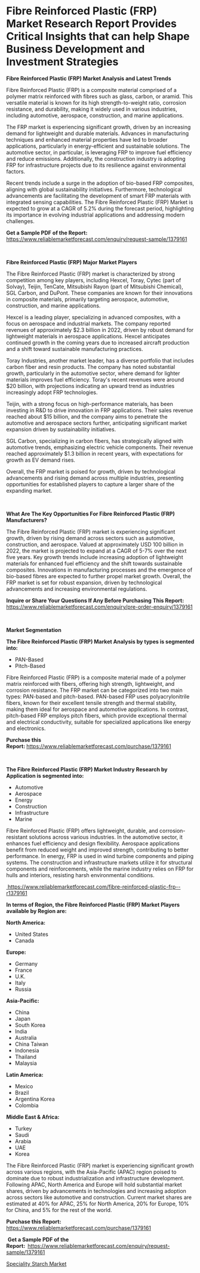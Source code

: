 <p><h1>Fibre Reinforced Plastic (FRP) Market Research Report Provides Critical Insights that can help Shape Business Development and Investment Strategies</h1></p><p><strong>Fibre Reinforced Plastic (FRP) Market Analysis and Latest Trends</strong></p>
<p><p>Fibre Reinforced Plastic (FRP) is a composite material comprised of a polymer matrix reinforced with fibres such as glass, carbon, or aramid. This versatile material is known for its high strength-to-weight ratio, corrosion resistance, and durability, making it widely used in various industries, including automotive, aerospace, construction, and marine applications.</p><p>The FRP market is experiencing significant growth, driven by an increasing demand for lightweight and durable materials. Advances in manufacturing techniques and enhanced material properties have led to broader applications, particularly in energy-efficient and sustainable solutions. The automotive sector, in particular, is leveraging FRP to improve fuel efficiency and reduce emissions. Additionally, the construction industry is adopting FRP for infrastructure projects due to its resilience against environmental factors.</p><p>Recent trends include a surge in the adoption of bio-based FRP composites, aligning with global sustainability initiatives. Furthermore, technological advancements are facilitating the development of smart FRP materials with integrated sensing capabilities. The Fibre Reinforced Plastic (FRP) Market is expected to grow at a CAGR of 5.2% during the forecast period, highlighting its importance in evolving industrial applications and addressing modern challenges.</p></p>
<p><strong>Get a Sample PDF of the Report:&nbsp;</strong> <a href="https://www.reliablemarketforecast.com/enquiry/request-sample/1379161?utm_campaign=2193&utm_medium=2&utm_source=Github&utm_content=ia&utm_term=01022025&utm_id=fibre-reinforced-plastic-frp">https://www.reliablemarketforecast.com/enquiry/request-sample/1379161</a></p>
<p>&nbsp;</p>
<p><strong>Fibre Reinforced Plastic (FRP) Major Market Players</strong></p>
<p><p>The Fibre Reinforced Plastic (FRP) market is characterized by strong competition among key players, including Hexcel, Toray, Cytec (part of Solvay), Teijin, TenCate, Mitsubishi Rayon (part of Mitsubishi Chemical), SGL Carbon, and DuPont. These companies are known for their innovations in composite materials, primarily targeting aerospace, automotive, construction, and marine applications.</p><p>Hexcel is a leading player, specializing in advanced composites, with a focus on aerospace and industrial markets. The company reported revenues of approximately $2.3 billion in 2022, driven by robust demand for lightweight materials in aerospace applications. Hexcel anticipates continued growth in the coming years due to increased aircraft production and a shift toward sustainable manufacturing practices.</p><p>Toray Industries, another market leader, has a diverse portfolio that includes carbon fiber and resin products. The company has noted substantial growth, particularly in the automotive sector, where demand for lighter materials improves fuel efficiency. Toray's recent revenues were around $20 billion, with projections indicating an upward trend as industries increasingly adopt FRP technologies.</p><p>Teijin, with a strong focus on high-performance materials, has been investing in R&D to drive innovation in FRP applications. Their sales revenue reached about $15 billion, and the company aims to penetrate the automotive and aerospace sectors further, anticipating significant market expansion driven by sustainability initiatives.</p><p>SGL Carbon, specializing in carbon fibers, has strategically aligned with automotive trends, emphasizing electric vehicle components. Their revenue reached approximately $1.3 billion in recent years, with expectations for growth as EV demand rises.</p><p>Overall, the FRP market is poised for growth, driven by technological advancements and rising demand across multiple industries, presenting opportunities for established players to capture a larger share of the expanding market.</p></p>
<p>&nbsp;</p>
<p><strong>What Are The Key Opportunities For Fibre Reinforced Plastic (FRP) Manufacturers?</strong></p>
<p><p>The Fibre Reinforced Plastic (FRP) market is experiencing significant growth, driven by rising demand across sectors such as automotive, construction, and aerospace. Valued at approximately USD 100 billion in 2022, the market is projected to expand at a CAGR of 5-7% over the next five years. Key growth trends include increasing adoption of lightweight materials for enhanced fuel efficiency and the shift towards sustainable composites. Innovations in manufacturing processes and the emergence of bio-based fibres are expected to further propel market growth. Overall, the FRP market is set for robust expansion, driven by technological advancements and increasing environmental regulations.</p></p>
<p><strong>Inquire or Share Your Questions If Any Before Purchasing This Report:</strong> <a href="https://www.reliablemarketforecast.com/enquiry/pre-order-enquiry/1379161?utm_campaign=2193&utm_medium=2&utm_source=Github&utm_content=ia&utm_term=01022025&utm_id=fibre-reinforced-plastic-frp">https://www.reliablemarketforecast.com/enquiry/pre-order-enquiry/1379161</a></p>
<p>&nbsp;</p>
<p><strong>Market Segmentation</strong></p>
<p><strong>The Fibre Reinforced Plastic (FRP) Market Analysis by types is segmented into:</strong></p>
<p><ul><li>PAN-Based</li><li>Pitch-Based</li></ul></p>
<p><p>Fibre Reinforced Plastic (FRP) is a composite material made of a polymer matrix reinforced with fibers, offering high strength, lightweight, and corrosion resistance. The FRP market can be categorized into two main types: PAN-based and pitch-based. PAN-based FRP uses polyacrylonitrile fibers, known for their excellent tensile strength and thermal stability, making them ideal for aerospace and automotive applications. In contrast, pitch-based FRP employs pitch fibers, which provide exceptional thermal and electrical conductivity, suitable for specialized applications like energy and electronics.</p></p>
<p><strong>Purchase this Report:&nbsp;</strong><a href="https://www.reliablemarketforecast.com/purchase/1379161?utm_campaign=2193&utm_medium=2&utm_source=Github&utm_content=ia&utm_term=01022025&utm_id=fibre-reinforced-plastic-frp">https://www.reliablemarketforecast.com/purchase/1379161</a></p>
<p>&nbsp;</p>
<p><strong>The Fibre Reinforced Plastic (FRP) Market Industry Research by Application is segmented into:</strong></p>
<p><ul><li>Automotive</li><li>Aerospace</li><li>Energy</li><li>Construction</li><li>Infrastructure</li><li>Marine</li></ul></p>
<p><p>Fibre Reinforced Plastic (FRP) offers lightweight, durable, and corrosion-resistant solutions across various industries. In the automotive sector, it enhances fuel efficiency and design flexibility. Aerospace applications benefit from reduced weight and improved strength, contributing to better performance. In energy, FRP is used in wind turbine components and piping systems. The construction and infrastructure markets utilize it for structural components and reinforcements, while the marine industry relies on FRP for hulls and interiors, resisting harsh environmental conditions.</p></p>
<p><a href="https://www.reliablemarketforecast.com/fibre-reinforced-plastic-frp--r1379161?utm_campaign=2193&utm_medium=2&utm_source=Github&utm_content=ia&utm_term=01022025&utm_id=fibre-reinforced-plastic-frp">&nbsp;https://www.reliablemarketforecast.com/fibre-reinforced-plastic-frp--r1379161</a></p>
<p><strong>In terms of Region, the Fibre Reinforced Plastic (FRP) Market Players available by Region are:</strong></p>
<p>
    <p> <strong> North America: </strong>
        <ul>
            <li>United States</li>
            <li>Canada</li>
        </ul>
        </p> 
    <p> <strong> Europe: </strong>
        <ul>
            <li>Germany</li>
            <li>France</li>
            <li>U.K.</li>
            <li>Italy</li>
            <li>Russia</li>
        </ul>
        </p> 
    <p> <strong> Asia-Pacific: </strong>
        <ul>
            <li>China</li>
            <li>Japan</li>
            <li>South Korea</li>
            <li>India</li>
            <li>Australia</li>
            <li>China Taiwan</li>
            <li>Indonesia</li>
            <li>Thailand</li>
            <li>Malaysia</li>
        </ul>
        </p> 
    <p> <strong> Latin America: </strong>
        <ul>
            <li>Mexico</li>
            <li>Brazil</li>
            <li>Argentina Korea</li>
            <li>Colombia</li>
        </ul>
        </p> 
    <p> <strong> Middle East & Africa: </strong>
        <ul>
            <li>Turkey</li>
            <li>Saudi</li>
            <li>Arabia</li>
            <li>UAE</li>
            <li>Korea</li>
        </ul>
    </p>
    </p>
<p><p>The Fibre Reinforced Plastic (FRP) market is experiencing significant growth across various regions, with the Asia-Pacific (APAC) region poised to dominate due to robust industrialization and infrastructure development. Following APAC, North America and Europe will hold substantial market shares, driven by advancements in technologies and increasing adoption across sectors like automotive and construction. Current market shares are estimated at 40% for APAC, 25% for North America, 20% for Europe, 10% for China, and 5% for the rest of the world.</p></p>
<p><strong>Purchase this Report: </strong><a href="https://www.reliablemarketforecast.com/purchase/1379161?utm_campaign=2193&utm_medium=2&utm_source=Github&utm_content=ia&utm_term=01022025&utm_id=fibre-reinforced-plastic-frp">https://www.reliablemarketforecast.com/purchase/1379161</a></p>
<p>&nbsp;<strong>Get a Sample PDF of the Report:&nbsp;&nbsp;</strong><a href="https://www.reliablemarketforecast.com/enquiry/request-sample/1379161?utm_campaign=2193&utm_medium=2&utm_source=Github&utm_content=ia&utm_term=01022025&utm_id=fibre-reinforced-plastic-frp">https://www.reliablemarketforecast.com/enquiry/request-sample/1379161</a></p>
<p><strong></strong></p>
<p><p><a href="https://github.com/millionkaryn68/Market-Research-Report-List-1/blob/main/speciality-starch-market.md?utm_campaign=2193&utm_medium=2&utm_source=Github&utm_content=ia&utm_term=01022025&utm_id=fibre-reinforced-plastic-frp">Speciality Starch Market</a></p></p>
